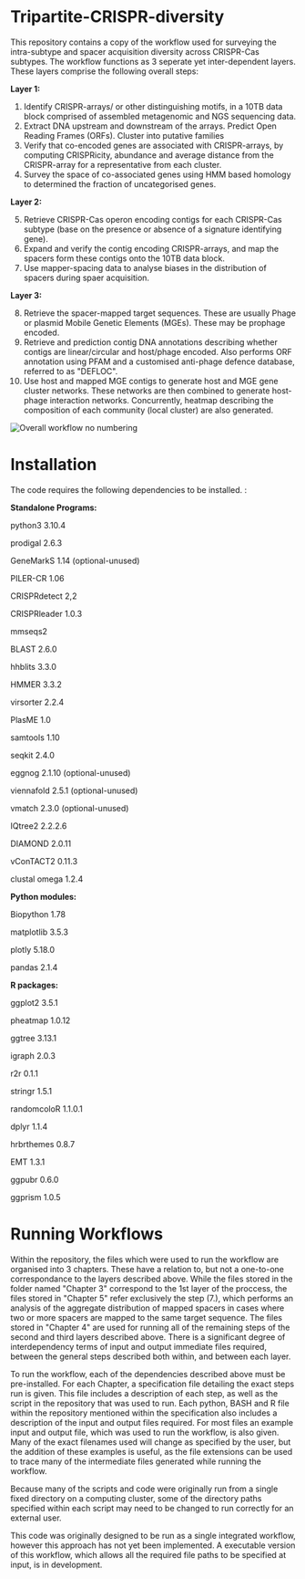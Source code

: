 # Tripartite-CRISPR-diversity
This repository contains a copy of the workflow used for surveying the intra-subtype and spacer acquisition diversity across CRISPR-Cas subtypes. The workflow functions as 3 seperate yet inter-dependent layers. These layers comprise the following overall steps:

**Layer 1:**
1. Identify CRISPR-arrays/ or other distinguishing motifs, in a 10TB data block comprised of assembled metagenomic and NGS sequencing data.
2. Extract DNA upstream and downstream of the arrays. Predict Open Reading Frames (ORFs). Cluster into putative families
3. Verify that co-encoded genes are associated with CRISPR-arrays, by computing CRISPRicity, abundance and average distance from the CRISPR-array for a representative from each cluster.
4. Survey the space of co-associated genes using HMM based homology to determined the fraction of uncategorised genes.

**Layer 2:**

5. Retrieve CRISPR-Cas operon encoding contigs for each CRISPR-Cas subtype (base on the presence or absence of a signature identifying gene).
6. Expand and verify the contig encoding CRISPR-arrays, and map the spacers form these contigs onto the 10TB data block.
7. Use mapper-spacing data to analyse biases in the distribution of spacers during spaer acquisition.

**Layer 3:**

8. Retrieve the spacer-mapped target sequences. These are usually Phage or plasmid Mobile Genetic Elements (MGEs). These may be prophage encoded.
9. Retrieve and prediction contig DNA annotations describing whether contigs are linear/circular and host/phage encoded. Also performs ORF annotation using PFAM and a customised anti-phage defence database, referred to as "DEFLOC".
10. Use host and mapped MGE contigs to generate host and MGE gene cluster networks. These networks are then combined to generate host-phage interaction networks. Concurrently, heatmap describing the composition of each community (local cluster) are also generated.

![Overall workflow no numbering](https://github.com/user-attachments/assets/299c98a4-9d6c-4bb2-8fbd-5bb6d43f4239)


# Installation

The code requires the following dependencies to be installed. :

**Standalone Programs:**

python3		3.10.4

prodigal	 2.6.3

GeneMarkS	 1.14	(optional-unused)

PILER-CR	 1.06

CRISPRdetect	 2,2

CRISPRleader	 1.0.3

mmseqs2

BLAST  2.6.0

hhblits	 3.3.0

HMMER	 3.3.2

virsorter	 2.2.4

PlasME	 1.0

samtools	 1.10

seqkit	 2.4.0

eggnog	 2.1.10	(optional-unused)

viennafold	 2.5.1	(optional-unused)

vmatch	 2.3.0 (optional-unused)

IQtree2	 2.2.2.6

DIAMOND  2.0.11

vConTACT2	 0.11.3

clustal omega	 1.2.4

**Python modules:**

Biopython	 1.78	

matplotlib  3.5.3

plotly	 5.18.0

pandas	 2.1.4

**R packages:**

ggplot2	  3.5.1

pheatmap	 1.0.12

ggtree	 3.13.1

igraph	 2.0.3

r2r	 0.1.1

stringr	 1.5.1

randomcoloR	 1.1.0.1

dplyr	 1.1.4

hrbrthemes	 0.8.7

EMT	 1.3.1

ggpubr  0.6.0

ggprism  1.0.5




# Running Workflows

Within the repository, the files which were used to run the workflow are organised into 3 chapters. These have a relation to, but not a one-to-one correspondance to the layers described above. While the files stored in the folder named "Chapter 3" correspond to the 1st layer of the proccess, the files stored in "Chapter 5" refer exclusively the step (7.), which performs an analysis of the aggregate distribution of mapped spacers in cases where two or more spacers are mapped  to the same target sequence. The files stored in "Chapter 4" are used for running all of the remaining steps of the second and third layers described above. There is a significant degree of interdependency terms of input and output immediate files required, between the general steps described both within, and between each layer.

To run the workflow, each of the dependencies described above must be pre-installed. For each Chapter, a specification file detailing the exact steps run is given. This file includes a description of each step, as well as the script in the repository that was used to run. Each python, BASH and R file within the repository mentioned within the specification also includes a description of the input and output files required. For most files an example input and output file, which was used to run the workflow, is also given. Many of the exact filenames used will change as specified by the user, but the addition of these examples is useful, as the file extensions can be used to trace many of the intermediate files generated while running the workflow.

Because many of the scripts and code were originally run from a single fixed directory on a computing cluster, some of the directory paths specified within each script may need to be changed to run correctly for an external user. 

This code was originally designed to be run as a single integrated workflow, however this approach has not yet been implemented. A executable version of this workflow, which allows all the required file paths to be specified at input, is in development.
